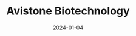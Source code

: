 ---  
layout: startup_page  
title: "Avistone Biotechnology"  
id: "en.avistonebio.com"  
permalink: "/avistonebiotechnologyen.avistonebio.com01042024/"  
website: "https://en.avistonebio.com/"  
funding_round: "Series B"  
funding_amount: "$140M"  
investors: "SDIC CS Capital, IDG Capital, Yanchuang Capital, Cathay Capital, Bain Capital"  
about: "Avistone Biotechnology is an oncology company focused on developing innovative therapies for patients with significant unmet medical needs globally. Their lead asset is PLB1001 (Vebreltinib), a small-molecule inhibitor targeting MET tyrosine kinase activity, recently approved in China. The company also has a pipeline of targeted therapies, including PLB1004."  
markets: "Biotechnology Research, Precision Lung Cancer Treatments, Oncology, Pharmaceutical"  
hq: "Beijing, Beijing, China"  
founded_year: ""  
linkedin: "https://www.linkedin.com/company/avistone-biotechnology-co-inc"  
twitter: ""  
instagram: ""  
facebook: ""  
crunchbase: "https://www.crunchbase.com/organization/avistone-llc"  
pitchbook: ""  

date_display: "04-Jan-2024"  
date: "2024-01-04"

# SEO Optimization  
meta_title: "Avistone Biotechnology - Series B Funding ($140M)"  
meta_description: "Avistone Biotechnology, Avistone Biotechnology is an oncology company focused on developing innovative therapies for patients with significant unmet medical needs globally. T..."  
meta_keywords: "Avistone Biotechnology, Biotechnology Research, Precision Lung Cancer Treatments, Oncology, Pharmaceutical, Series B funding"  
canonical_url: "https://startup.projectstartups.com/avistonebiotechnologyen.avistonebio.com01042024/"  
---